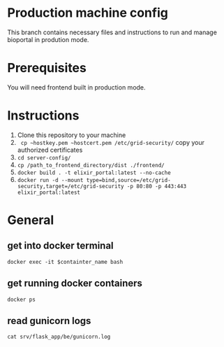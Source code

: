 # Production machine config

This branch contains necessary files and instructions to run and manage bioportal in prodution mode.
# Prerequisites 
You will need frontend built in production mode.

# Instructions

1. Clone this repository to your machine 
2. ` cp ~hostkey.pem ~hostcert.pem /etc/grid-security/` copy your authorized certificates
3. `cd server-config/`
4. `cp /path_to_frontend_directory/dist ./frontend/`
5. `docker build . -t elixir_portal:latest --no-cache`
6. ```docker run -d --mount type=bind,source=/etc/grid-security,target=/etc/grid-security -p 80:80 -p 443:443 elixir_portal:latest```
  
  
# General
## get into docker terminal
`docker exec -it $containter_name bash`

## get running docker containers 
`docker ps`

## read gunicorn logs
`cat srv/flask_app/be/gunicorn.log`
